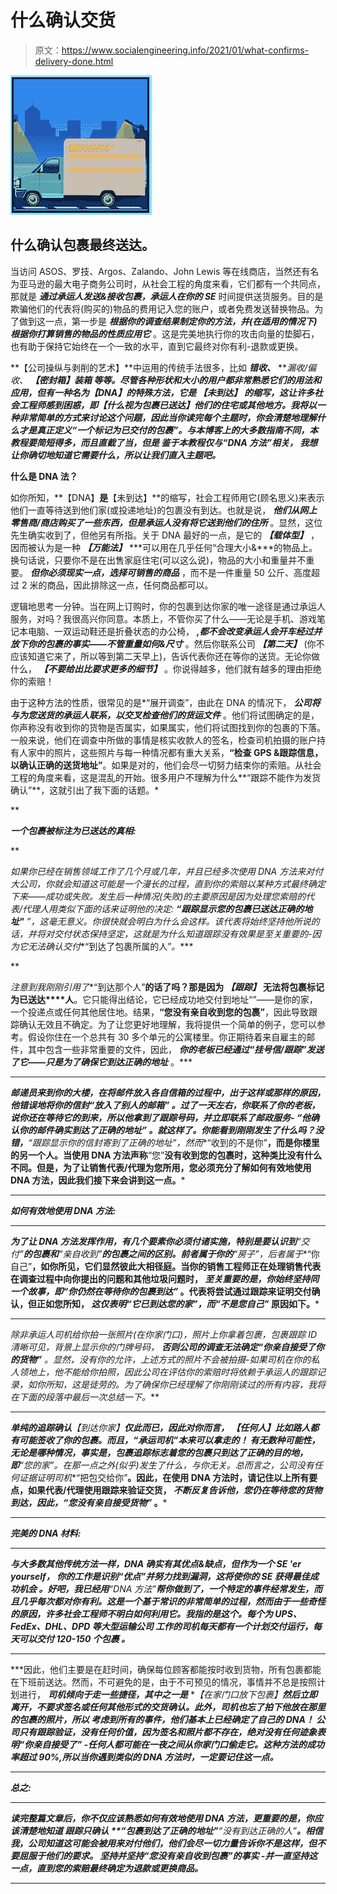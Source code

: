 # 什么确认交货

> 原文：<https://www.socialengineering.info/2021/01/what-confirms-delivery-done.html>

[![](img/47567526651359a308eca479a70d2e7b.png)](https://1.bp.blogspot.com/-p2R4Q4TQR2k/YA1yGYsRyqI/AAAAAAAAmGk/H4NX1u8AOqgJVx0OkfoeLUL_2y57ofrNwCLcBGAsYHQ/s226/What%2BConfirms%2BA%2BDelivery.%2Bwww.soialengineers.net.jpg)

## **什么确认包裹最终送达。**

当访问 ASOS、罗技、Argos、Zalando、John Lewis 等在线商店，当然还有名为亚马逊的最大电子商务公司时，从社会工程的角度来看，它们都有一个共同点，那就是 ***通过承运人发送&接收包裹，承运人在你的 SE*** 时间提供送货服务。目的是欺骗他们的代表将(购买的)物品的费用记入您的账户，或者免费发送替换物品。为了做到这一点，第一步是 ***根据你的调查结果制定你的方法，并(在适用的情况下)根据你打算销售的物品的性质应用它*** 。这是完美地执行你的攻击向量的垫脚石，也有助于保持它始终在一个一致的水平，直到它最终对你有利-退款或更换。

 

**【公司操纵与剥削的艺术】**中运用的传统手法很多，比如 ***错收、*** ***漏收/偏收、 ***【密封箱】******装箱*** 等等。尽管各种形状和大小的用户都非常熟悉它们的用法和应用，但有一种名为**【DNA】**的特殊方法，它是 ***【未到达】*** 的缩写，这让许多社会工程师感到困惑，即**【什么视为包裹已送达】**他们的住宅或其他地方。我将以一种非常简单的方式来讨论这个问题，因此当你读完每个主题时，你会清楚地理解什么才是真正定义**“一个标记为已交付的包裹”**。与本博客上的大多数指南不同，本教程要简短得多，而且直截了当，但是 ***鉴于本教程仅与“DNA 方法”相关，*** 我想让你确切地知道它需要什么，所以让我们直入主题吧。***

 

**什么是 DNA 法？**

 

如你所知，**【DNA】**是**【未到达】**的缩写，社会工程师用它(顾名思义)来表示他们一直等待送到他们家(或投递地址)的包裹没有到达。也就是说， ***他们从网上零售商/商店购买了一些东西，但是承运人没有将它送到他们的住所*** 。显然，这位先生确实收到了，但他另有所指。关于 DNA 最好的一点，是它的 ***【载体型】*** ，因而被认为是一种 ***【万能法】*** ***可以用在几乎任何“合理大小&***的物品上。换句话说，只要你不是在出售家庭住宅(可以这么说)，物品的大小和重量并不重要。 ***但你必须现实一点，选择可销售的商品*** ，而不是一件重量 50 公斤、高度超过 2 米的商品，因此排除这一点，任何商品都可以。

 

逻辑地思考一分钟。当在网上订购时，你的包裹到达你家的唯一途径是通过承运人服务，对吗？我很高兴你同意。本质上，不管你买了什么——无论是手机、游戏笔记本电脑、一双运动鞋还是折叠状态的办公椅， ***,都不会改变承运人会开车经过并放下你的包裹的事实——不管重量如何&尺寸*** 。然后你联系公司 ***【第二天】*** (你不应该知道它来了，所以等到第二天早上)，告诉代表你还在等你的送货。无论你做什么， ***【不要给出比要求更多的细节】*** 。你说得越多，他们就有越多的理由拒绝你的索赔！

 

由于这种方法的性质，很常见的是*“展开调查”，由此在 DNA 的情况下， ***公司将与为您送货的承运人联系，以交叉检查他们的货运文件*** 。他们将试图确定的是，你声称没有收到你的货物是否属实，如果属实，他们将试图找到你的包裹的下落。一般来说，他们在调查中所做的事情是核实收款人的签名，检查司机拍摄的账户持有人家中的照片，这些照片与每一种情况都有重大关系，**“检查 GPS &跟踪信息，以确认正确的送货地址”**。如果是对的，他们会尽一切努力结束你的索赔。从社会工程的角度来看，这是混乱的开始。很多用户不理解为什么**“跟踪不能作为发货确认”**，这就引出了我下面的话题。*

 **

***一个包裹被标注为已送达的真相:***

 **

*如果你已经在销售领域工作了几个月或几年，并且已经多次使用 DNA 方法来对付大公司，你就会知道这可能是一个漫长的过程，直到你的索赔以某种方式最终确定下来——成功或失败。发生后一种情况(失败)的主要原因是因为处理您索赔的代表/代理人用类似下面的话来证明他的决定: ***“跟踪显示您的包裹已送达正确的地址"*** ”，这毫无意义。你很快就会明白为什么会这样。该代表将始终坚持他所说的话，并将对交付状态保持坚定，这就是为什么知道跟踪没有效果是至关重要的-因为它无法确认交付**“到达了包裹所属的人”*。****

 **

*注意到我刚刚引用了**“到达那个人”**的话了吗？那是因为 ***【跟踪】*** 无法将包裹标记为已送达****人**。它只能得出结论，它已经成功地交付到地址“”——是你的家，一个投递点或任何其他居住地。结果，**“您没有亲自收到您的包裹”**，因此导致跟踪确认无效且不确定。为了让您更好地理解，我将提供一个简单的例子，您可以参考。假设你住在一个总共有 30 多个单元的公寓楼里。你正期待着来自雇主的邮件，其中包含一些非常重要的文件，因此， ***你的老板已经通过“挂号信/跟踪”发送了它——只是为了确保它到达正确的地址*** 。***

 ******

***邮递员来到你的大楼，在将邮件放入各自信箱的过程中，出于这样或那样的原因， ***他错误地将你的信封“放入了别人的邮箱”*** 。过了一天左右，你联系了你的老板，说你还在等待它的到来，所以他拿到了跟踪号码，并立即联系了邮政服务- ***“他确认你的邮件确实到达了正确的地址”*** 。就这样了。你能看到刚刚发生了什么吗？没错，**“跟踪显示你的信封寄到了正确的地址”**，然而**“收到的不是你”**，而是你楼里的另一个人。当使用 DNA 方法声称**“您”**没有收到您的包裹时，这种类比没有什么不同。但是，为了让销售代表/代理为您所用，您必须充分了解如何有效地使用 DNA 方法，因此我们接下来会讲到这一点。***

 ******

*****如何有效地使用 DNA 方法:*****

 ******

***为了让 DNA 方法发挥作用，有几个要素你必须付诸实施，特别是要认识到**“交付”**的包裹和**“亲自收到”**的包裹之间的区别。前者属于你的**“房子”**，后者属于**“你自己”**，如你所见，它们显然彼此大相径庭。当你的销售工程师正在处理销售代表在调查过程中向你提出的问题和其他垃圾问题时， ***至关重要的是，你始终坚持同一个故事，即“你仍然在等待你的包裹到达”*** 。代表将尝试通过跟踪来证明交付确认，但正如您所知， ***这仅表明“它已到达您的家”，而“不是您自己”*** 原因如下。***

 ******

***除非承运人司机给你拍一张照片(在你家门口)，照片上你拿着包裹，包裹跟踪 ID 清晰可见，背景上显示你的门牌号码， ***否则公司的调查无法确定“你亲自接受了你的货物”*** 。显然，没有你的允许，上述方式的照片不会被拍摄-如果司机在你的私人领地上，他不能给你拍照，因此*公司在评估你的索赔时将依赖于承运人的跟踪记录*，如你所知，这是徒劳的。为了确保你已经理解了你刚刚读过的所有内容，我将在下面的段落中最后一次总结一下。***

 ******

***单纯的追踪确认**【到达你家】**仅此而已，因此对你而言， ***【任何人】比如路人都有可能签收了你的包裹。而且，“承运司机”本来可以拿走的！*** 有无数种可能性，无论是哪种情况，事实是，包裹追踪标志着您的包裹只到达了正确的目的地，即**“您的家”**。在那一点之外(似乎)发生了什么，与你无关。总而言之，公司没有任何证据证明司机**“把包交给你”**。因此，在使用 DNA 方法时，请记住以上所有要点，如果代表/代理使用跟踪来验证交货， ***不断反复告诉他，您仍在等待您的货物到达，因此，“您没有亲自接受货物”*** 。***

 ******

*****完美的 DNA 材料:*****

 ******

***与大多数其他传统方法一样，DNA 确实有其优点&缺点，但作为一个 SE 'er yourself， ***你的工作是识别“优点”并努力找到漏洞，这将使你的 SE 获得最佳成功机会*** 。好吧，我已经用**“DNA 方法”**帮你做到了，一个特定的事件经常发生，而且几乎每次都对你有利。这是一个基于常识的非常简单的过程，然而由于一些奇怪的原因，许多社会工程师不明白如何利用它。我指的是这个。每个为 UPS、FedEx、DHL、DPD 等大型运输公司 ***工作的司机每天都有一个计划交付运行，每天可以交付 120-150 个包裹*** 。***

 ******

***因此，他们主要是在赶时间，确保每位顾客都能按时收到货物，所有包裹都能在下班前送达。然而，不可避免的是，由于不可预见的情况，事情并不总是按照计划进行， ***司机倾向于走一些捷径，其中之一是*** **【在家门口放下包裹】**然后立即离开，不要求签名或任何其他形式的交货确认。此外，司机也忘了拍下他放在那里的包裹的照片，所以 ***考虑到所有的事件，他们基本上已经确定了自己的 DNA！*** 公司只有跟踪验证，没有任何价值，因为签名和照片都不存在，*绝对没有任何迹象表明“你亲自接受了”* -任何人都可能在一夜之间从你家门口偷走它。这种方法的成功率超过 90%,所以当你遇到类似的 DNA 方法时，一定要记住这一点。***

 ******

*****总之:*****

 ******

***读完整篇文章后，你不仅应该熟悉如何有效地使用 DNA 方法，更重要的是，你应该清楚地知道 ***跟踪只确认*** **“包裹到达了正确的地址”****“没有到达正确的人”**。相信我，公司知道这可能会被用来对付他们，他们会尽一切力量告诉你不是这样，但不要屈服于他们的要求。 ***坚持并坚持“您没有亲自收到包裹”的事实*** -并一直坚持这一点，直到您的索赔最终确定为退款或更换商品。***

 ******